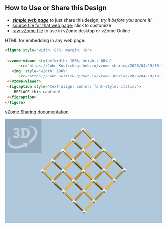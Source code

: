 
## How to Use or Share this Design

 - [***simple web page***](<https://John-Kostick.github.io/vzome-sharing/2020/04/19/10-17-36-Double-Diamond-Lattice/>) to just share this design; *try it before you share it!*
 - [source file for that web page](<https://github.com/John-Kostick/vzome-sharing/edit/main/2020/04/19/10-17-36-Double-Diamond-Lattice/index.md>); click to customize
 - [raw vZome file](<https://raw.githubusercontent.com/John-Kostick/vzome-sharing/main/2020/04/19/10-17-36-Double-Diamond-Lattice/Double-Diamond-Lattice.vZome>) to use in vZome desktop or vZome Online
 
 HTML for embedding in any web page:
 ```html
<figure style="width: 87%; margin: 5%">
  
  <vzome-viewer style="width: 100%; height: 60vh" 
       src="https://John-Kostick.github.io/vzome-sharing/2020/04/19/10-17-36-Double-Diamond-Lattice/Double-Diamond-Lattice.vZome" >
    <img  style="width: 100%"
       src="https://John-Kostick.github.io/vzome-sharing/2020/04/19/10-17-36-Double-Diamond-Lattice/Double-Diamond-Lattice.png" >
  </vzome-viewer>
  <figcaption style="text-align: center; font-style: italic;">
     REPLACE this caption!
  </figcaption>
</figure>

 ```

[vZome Sharing documentation](https://vzome.github.io/vzome/sharing.html#how-it-works)

![Image](<Double-Diamond-Lattice.png>)

